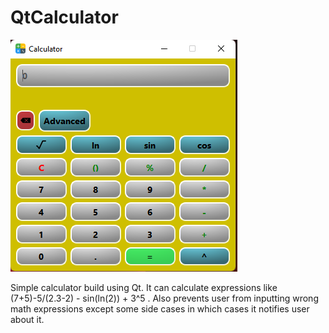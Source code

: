 # QtCalculator

![alt_text](https://github.com/Hov1122/QtCalculator/blob/main/images/Calculator-preview.png)

Simple calculator build using Qt. 
It can calculate expressions like (7+5)-5/(2.3-2) - sin(ln(2)) + 3^5 .
Also prevents user from inputting wrong math expressions except some side cases in which cases it notifies user about it.
